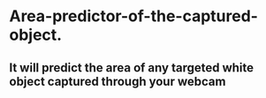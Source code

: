 # Area-predictor-of-the-captured-object.

## It will predict the area of any targeted white object captured through your webcam
